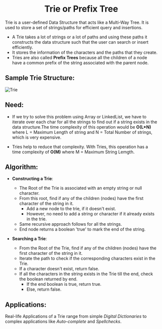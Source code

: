 <h1 align="center">  Trie or Prefix Tree </h1>

Trie is a user-defined Data Structure that acts like a Multi-Way Tree. It is used to store a set of strings/paths for efficient query and insertions.

- A Trie takes a lot of strings or a lot of paths and using these paths it constructs the data structure such that the user can search or insert efficiently.
- It stores the information of the characters and the paths that they create.
- Tries are also called **Prefix Trees** because all the children of a node have a common prefix of the string associated with the parent node.

## Sample Trie Structure:

![Trie](https://user-images.githubusercontent.com/72400676/140355284-cb4d88ee-6d94-4486-9028-9e4d8cea33db.png)

## Need:

- If we try to solve this problem using Array or LinkedList, we have to iterate over each char for all the strings to find out if a string exists in the data structure.The time complexity of this operation would be **O(L\*N)** where L = Maximum Length of string and N = Total Number of strings, which is very expensive.

- Tries help to reduce that complexity. With Tries, this operation has a time complexity of **O(M)** where M = Maximum String Lemgth.

## Algorithm:

- **Constructing a Trie**:

  - The Root of the Trie is associated with an empty string or null character.
  - From this root, find if any of the children (nodes) have the first character of the string in it.
    - Add a new node to the trie, if it doesn't exist.
    - However, no need to add a string or character if it already exists in the trie.
  - Same recursive approach follows for all the strings.
  - End node returns a boolean 'true' to mark the end of the string.

- **Searching a Trie**:
  - From the Root of the Trie, find if any of the children (nodes) have the first character of the string in it.
  - Iterate the path to check if the corresponding characters exist in the Trie.
  - If a character doesn't exist, return false.
  - If all the characters in the string exists in the Trie till the end, check the boolean returned by end.
    - If the end boolean is true, return true.
    - Else, return false.

## Applications:

Real-life Applications of a Trie range from simple _Digital Dictionaries_ to complex applications like _Auto-complete_ and _Spellchecks_.
